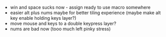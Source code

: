 - win and space sucks now - assign ready to use macro somewhere
- easier alt plus nums maybe for better tiling experience (maybe make alt key enable holding keys layer?)
- move mouse and keys to a double keypress layer?
- nums are bad now (tooo much left pinky stress)
